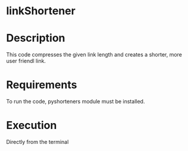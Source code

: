 # linkShortener

# Description
This code compresses the given link length and creates a shorter, more user friendl link.

# Requirements
To run the code, pyshorteners module must be installed.

# Execution
Directly from the terminal
